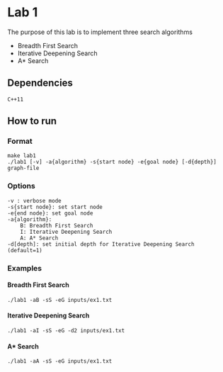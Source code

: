 # Lab 1
The purpose of this lab is to implement three search algorithms
* Breadth First Search 
* Iterative Deepening Search
* A* Search

## Dependencies
    C++11

## How to run
### Format
```
make lab1
./lab1 [-v] -a{algorithm} -s{start node} -e{goal node} [-d{depth}] graph-file
```

### Options
```
-v : verbose mode
-s{start node}: set start node
-e{end node}: set goal node
-a{algorithm}:
    B: Breadth First Search
    I: Iterative Deepening Search
    A: A* Search
-d[depth]: set initial depth for Iterative Deepening Search (default=1)
```

### Examples
#### Breadth First Search
```
./lab1 -aB -sS -eG inputs/ex1.txt
```

#### Iterative Deepening Search
```
./lab1 -aI -sS -eG -d2 inputs/ex1.txt
```

#### A* Search
```
./lab1 -aA -sS -eG inputs/ex1.txt
```

